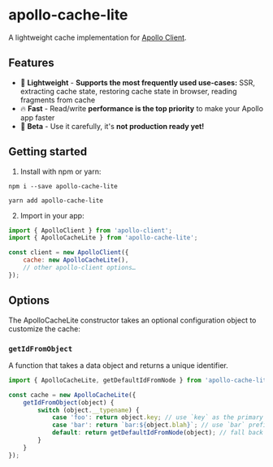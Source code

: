 # apollo-cache-lite

A lightweight cache implementation for [Apollo Client](https://github.com/apollographql/apollo-client).

## Features

- 🚀 **Lightweight** - **Supports the most frequently used use-cases:** SSR, extracting cache state, restoring cache state in browser, reading fragments from cache
- 🔥 **Fast** - Read/write **performance is the top priority** to make your Apollo app faster
- 🚨 **Beta** - Use it carefully, it's **not production ready yet!**

## Getting started

1. Install with npm or yarn:

```shell
npm i --save apollo-cache-lite

yarn add apollo-cache-lite
```

2. Import in your app:
```js
import { ApolloClient } from 'apollo-client';
import { ApolloCacheLite } from 'apollo-cache-lite';

const client = new ApolloClient({
    cache: new ApolloCacheLite(),
    // other apollo-client options…
});
```

## Options

The ApolloCacheLite constructor takes an optional configuration object to customize the cache:

### `getIdFromObject`

A function that takes a data object and returns a unique identifier.

```js
import { ApolloCacheLite, getDefaultIdFromNode } from 'apollo-cache-lite';

const cache = new ApolloCacheLite({
    getIdFromObject(object) {
        switch (object.__typename) {
            case 'foo': return object.key; // use `key` as the primary key
            case 'bar': return `bar:${object.blah}`; // use `bar` prefix and `blah` as the primary key
            default: return getDefaultIdFromNode(object); // fall back to default handling
        }
    }
});
```
